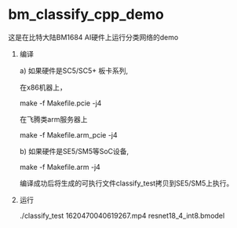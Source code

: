 # bm_classify_cpp_demo
这是在比特大陆BM1684 AI硬件上运行分类网络的demo

1) 编译

    a) 如果硬件是SC5/SC5+ 板卡系列,
    
    在x86机器上，
    
      make -f Makefile.pcie -j4
    
    在飞腾类arm服务器上
    
      make -f Makefile.arm_pcie -j4
    
    b) 如果硬件是SE5/SM5等SoC设备,

      make -f Makefile.arm -j4
      
      编译成功后将生成的可执行文件classify_test拷贝到SE5/SM5上执行。
    
2) 运行

    ./classify_test 1620470040619267.mp4 resnet18_4_int8.bmodel

